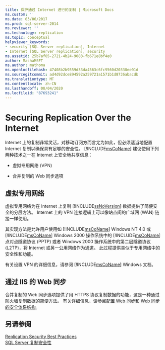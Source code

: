 ```yaml
---
title: 保护通过 Internet 进行的复制 | Microsoft Docs
ms.custom: ''
ms.date: 03/06/2017
ms.prod: sql-server-2014
ms.reviewer: ''
ms.technology: replication
ms.topic: conceptual
helpviewer_keywords:
- security [SQL Server replication], Internet
- Internet [SQL Server replication], security
ms.assetid: 25b7af05-2721-4b24-9083-fb671e8bf4e0
author: MashaMSFT
ms.author: mathoma
ms.openlocfilehash: 47408b2b9559d33da4563c6fc9560d20338ee01d
ms.sourcegitcommit: ad4d92dce894592a259721a1571b1d8736abacdb
ms.translationtype: MT
ms.contentlocale: zh-CN
ms.lasthandoff: 08/04/2020
ms.locfileid: "87693241"
---
```

# <a name="securing-replication-over-the-internet"></a>Securing Replication Over the Internet
  Internet 上的复制非常灵活，对移动订阅方而言尤为如此，但必须适当地配置 Internet 复制以确保具有足够的安全性。 [!INCLUDE[msCoName](../../../includes/msconame-md.md)] 建议使用下列两种技术之一在 Internet 上安全地共享信息：  
  
-   虚拟专用网络 (VPN)  
  
-   合并复制的 Web 同步选项  
  
## <a name="virtual-private-network"></a>虚拟专用网络  
 虚拟专用网络为在 Internet 上复制 [!INCLUDE[ssNoVersion](../../../includes/ssnoversion-md.md)] 数据提供了简便安全的分层方法。 Internet 上的 VPN 连接逻辑上可以像站点间的广域网 (WAN) 链接一样使用。  
  
 其实现方法是允许用户使用如 [!INCLUDE[msCoName](../../../includes/msconame-md.md)] Windows NT 4.0 或 [!INCLUDE[msCoName](../../../includes/msconame-md.md)] Windows 2000 操作系统中的 [!INCLUDE[msCoName](../../../includes/msconame-md.md)] 点对点隧道协议 (PPTP) 或者 Windows 2000 操作系统中的第二层隧道协议 (L2TP)，将 Internet 或另一公用网络作为通道。 此过程提供类似于专用网络中的安全性和功能。  
  
 有关设置 VPN 的详细信息，请参阅 [!INCLUDE[msCoName](../../../includes/msconame-md.md)] Windows 文档。  
  
## <a name="web-synchronization-through-iis"></a>通过 IIS 的 Web 同步  
 合并复制的 Web 同步选项提供了用 HTTPS 协议复制数据的功能，这是一种通过防火墙复制数据的简便方法。 有关详细信息，请参阅[配置 Web 同步](../configure-web-synchronization.md)和 [Web 同步的安全体系结构](security-architecture-for-web-synchronization.md)。  
  
## <a name="see-also"></a>另请参阅  
 [Replication Security Best Practices](replication-security-best-practices.md)   
 [SQL Server 复制安全性](view-and-modify-replication-security-settings.md)  
  
  
